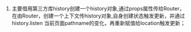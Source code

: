 1. 主要借用第三方库history创建一个history对象,通过props属性传给Router，在由Router，创建一个上下文传history对象,自身创建状态触发更新，并通过history.listen 当前页面pathname的变化，再重新赋值给location触发更新；